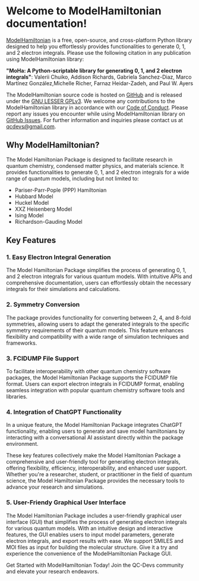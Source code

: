 <!-- #region -->
# Welcome to ModelHamiltonian documentation! 

[ModelHamiltonian](https://github.com/theochem/ModelHamiltonian.git) is a free, open-source, and cross-platform Python library designed to help you effortlessly provides functionalities to generate 0, 1, and 2 electron integrals. Please use the following citation in any publication using ModelHamiltonian library:

**"MoHa: A Python-scriptable library for generating 0, 1, and 2 electron integrals"**:
Valerii Chuiko, Addison Richards, Gabriela Sanchez-Diaz, Marco Martínez González,Michelle Richer, Farnaz Heidar-Zadeh, and Paul W. Ayers


The ModelHamiltonian source code is hosted on [GitHub](https://github.com/theochem/ModelHamiltonian.git) and is released under the [GNU LESSER GPLv3](https://github.com/theochem/ModelHamiltonian/blob/main/LICENSE.md). We welcome any contributions to the ModelHamiltonian library in accordance with our [Code of Conduct](https://qcdevs.org/guidelines/qcdevs_code_of_conduct/). Please report any issues you encounter while using ModelHamiltonian library on [GitHub Issues](https://github.com/theochem/ModelHamiltonian/issues). For further information and inquiries please contact us at qcdevs@gmail.com.

## Why ModelHamiltonian?
The Model Hamiltonian Package is designed to facilitate research in quantum chemistry, condensed matter physics, and materials science. It provides functionalities to generate 0, 1, and 2 electron integrals for a wide range of quantum models, including but not limited to:

- Pariser-Parr-Pople (PPP) Hamiltonian
- Hubbard Model
- Huckel Model 
- XXZ Heisenberg Model
- Ising Model
- Richardson-Gauding Model

## Key Features

### 1. Easy Electron Integral Generation

The Model Hamiltonian Package simplifies the process of generating 0, 1, and 2 electron integrals for various quantum models. With intuitive APIs and comprehensive documentation, users can effortlessly obtain the necessary integrals for their simulations and calculations.

### 2. Symmetry Conversion

The package provides functionality for converting between 2, 4, and 8-fold symmetries, allowing users to adapt the generated integrals to the specific symmetry requirements of their quantum models. This feature enhances flexibility and compatibility with a wide range of simulation techniques and frameworks.

### 3. FCIDUMP File Support

To facilitate interoperability with other quantum chemistry software packages, the Model Hamiltonian Package supports the FCIDUMP file format. Users can export electron integrals in FCIDUMP format, enabling seamless integration with popular quantum chemistry software tools and libraries.

### 4. Integration of ChatGPT Functionality

In a unique feature, the Model Hamiltonian Package integrates ChatGPT functionality, enabling users to generate and save model hamiltonians by interacting with a conversational AI assistant directly within the package environment.

These key features collectively make the Model Hamiltonian Package a comprehensive and user-friendly tool for generating electron integrals, offering flexibility, efficiency, interoperability, and enhanced user support. Whether you're a researcher, student, or practitioner in the field of quantum science, the Model Hamiltonian Package provides the necessary tools to advance your research and simulations.

### 5. User-Friendy Graphical User Interface

The Model Hamiltonian Package includes a user-friendly graphical user interface (GUI) that simplifies the process of generating electron integrals for various quantum models. With an intuitive design and interactive features, the GUI enables users to input model parameters, generate electron integrals, and export results with ease. We support SMILES and MOl files as input for building the molecular structure. Give it a try and experience the convenience of the ModelHamiltonian Package GUI.

Get Started with ModelHamiltonian Today!
Join the QC-Devs community and elevate your research endeavors.
<!-- #endregion -->
